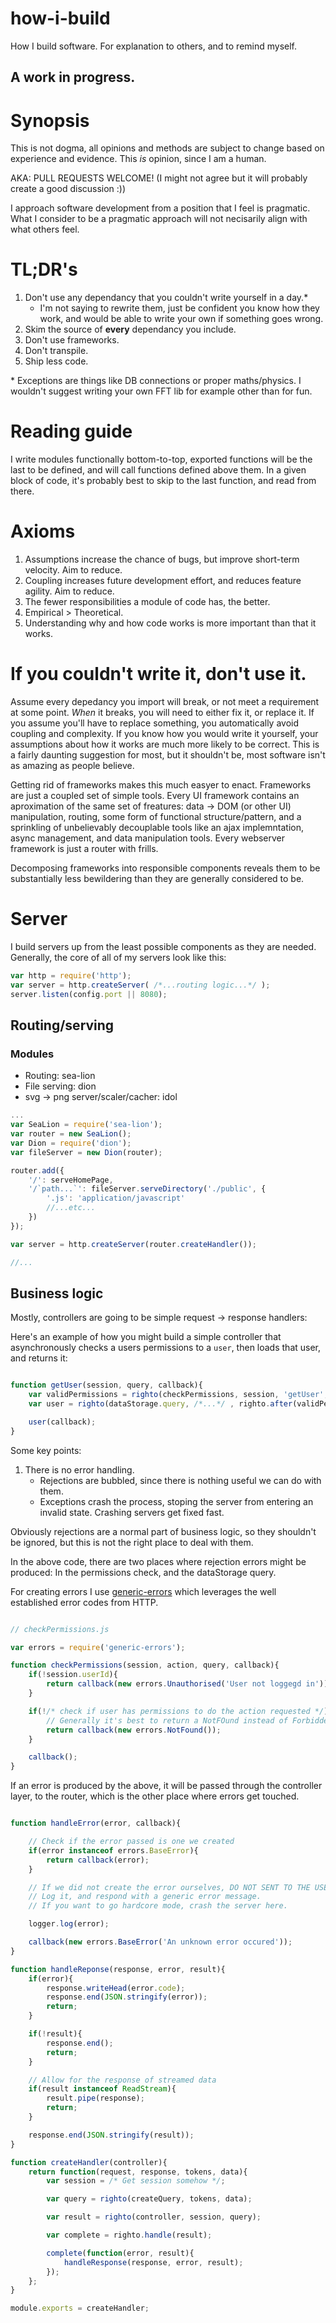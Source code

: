 # how-i-build
How I build software. For explanation to others, and to remind myself.

## A work in progress.

# Synopsis

This is not dogma, all opinions and methods are subject to change based on experience and evidence. This *is* opinion, since I am a human.

AKA: PULL REQUESTS WELCOME! (I might not agree but it will probably create a good discussion :))

I approach software development from a position that I feel is pragmatic. What I consider to be a pragmatic approach will not necisarily align with what others feel.

# TL;DR's

1. Don't use any dependancy that you couldn't write yourself in a day.*
    - I'm not saying to rewrite them, just be confident you know how they work, and would be able to write your own if something goes wrong.
1. Skim the source of **every** dependancy you include.
1. Don't use frameworks.
1. Don't transpile.
1. Ship less code.

\* Exceptions are things like DB connections or proper maths/physics. I wouldn't suggest writing your own FFT lib for example other than for fun.

# Reading guide

I write modules functionally bottom-to-top, exported functions will be the last to be defined, and will call functions defined above them. In a given block of code, it's probably best to skip to the last function, and read from there.

# Axioms

1. Assumptions increase the chance of bugs, but improve short-term velocity. Aim to reduce.
1. Coupling increases future development effort, and reduces feature agility. Aim to reduce.
1. The fewer responsibilities a module of code has, the better.
1. Empirical > Theoretical.
1. Understanding why and how code works is more important than that it works.

# If you couldn't write it, don't use it.

Assume every depedancy you import will break, or not meet a requirement at some point. *When* it breaks, you will need to either fix it, or replace it. If you assume you'll have to replace something, you automatically avoid coupling and complexity. If you know how you would write it yourself, your assumptions about how it works are much more likely to be correct. This is a fairly daunting suggestion for most, but it shouldn't be, most software isn't as amazing as people believe.

Getting rid of frameworks makes this much easyer to enact. Frameworks are just a coupled set of simple tools. Every UI framework contains an aproximation of the same set of freatures: data -> DOM (or other UI) manipulation, routing, some form of functional structure/pattern, and a sprinkling of unbelievably decouplable tools like an ajax implemntation, async management, and data manipulation tools. Every webserver framework is just a router with frills.

Decomposing frameworks into responsible components reveals them to be substantially less bewildering than they are generally considered to be.

# Server

I build servers up from the least possible components as they are needed. Generally, the core of all of my servers look like this:

```javascript
var http = require('http');
var server = http.createServer( /*...routing logic...*/ );
server.listen(config.port || 8080);
```

## Routing/serving

### Modules
 - Routing: sea-lion
 - File serving: dion
 - svg -> png server/scaler/cacher: idol

```javascript
...
var SeaLion = require('sea-lion');
var router = new SeaLion();
var Dion = require('dion');
var fileServer = new Dion(router);

router.add({
    '/': serveHomePage,
    '/`path...`': fileServer.serveDirectory('./public', {
        '.js': 'application/javascript'
        //...etc...
    })
});

var server = http.createServer(router.createHandler());

//...
```

## Business logic

Mostly, controllers are going to be simple request -> response handlers:

Here's an example of how you might build a simple controller that asynchronously checks a users permissions to a `user`, then loads that user, and returns it:

```javascript

function getUser(session, query, callback){
    var validPermissions = righto(checkPermissions, session, 'getUser', query);
    var user = righto(dataStorage.query, /*...*/ , righto.after(validPermissions));

    user(callback);
}

```

Some key points:
1. There is no error handling.
    - Rejections are bubbled, since there is nothing useful we can do with them.
    - Exceptions crash the process, stoping the server from entering an invalid state. Crashing servers get fixed fast.

Obviously rejections are a normal part of business logic, so they shouldn't be ignored, but this is not the right place to deal with them.

In the above code, there are two places where rejection errors might be produced: In the permissions check, and the dataStorage query.

For creating errors I use [generic-errors](https://www.npmjs.com/package/generic-errors) which leverages the well established error codes from HTTP.

```javascript

// checkPermissions.js

var errors = require('generic-errors');

function checkPermissions(session, action, query, callback){
    if(!session.userId){
        return callback(new errors.Unauthorised('User not loggegd in'));
    }

    if(!/* check if user has permissions to do the action requested */){
        // Generally it's best to return a NotFOund instead of Forbidden, so you don't reveal any more information than you need to.
        return callback(new errors.NotFound());
    }

    callback();
}

```

If an error is produced by the above, it will be passed through the controller layer, to the router, which is the other place where errors get touched.

```javascript

function handleError(error, callback){

    // Check if the error passed is one we created
    if(error instanceof errors.BaseError){
        return callback(error);
    }

    // If we did not create the error ourselves, DO NOT SENT TO THE USER!
    // Log it, and respond with a generic error message.
    // If you want to go hardcore mode, crash the server here.

    logger.log(error);

    callback(new errors.BaseError('An unknown error occured'));
}

function handleReponse(response, error, result){
    if(error){
        response.writeHead(error.code);
        response.end(JSON.stringify(error));
        return;
    }

    if(!result){
        response.end();
        return;
    }

    // Allow for the response of streamed data
    if(result instanceof ReadStream){
        result.pipe(response);
        return;
    }

    response.end(JSON.stringify(result));
}

function createHandler(controller){
    return function(request, response, tokens, data){
        var session = /* Get session somehow */;

        var query = righto(createQuery, tokens, data);

        var result = righto(controller, session, query);

        var complete = righto.handle(result);

        complete(function(error, result){
            handleResponse(response, error, result);
        });
    };
}

module.exports = createHandler;

```
